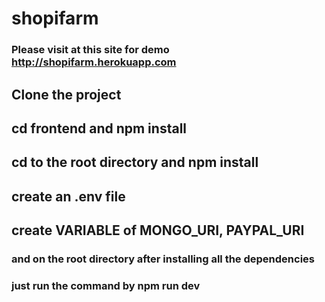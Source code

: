 # shopifarm

### Please visit at this site for demo http://shopifarm.herokuapp.com

## Clone the project 

## cd frontend and npm install
## cd to the root directory and npm install

## create an .env file
## create VARIABLE of MONGO_URI, PAYPAL_URI

### and on the root directory after installing all the dependencies
### just run the command by npm run dev
